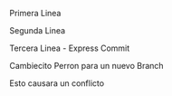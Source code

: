Primera Linea

Segunda Linea

Tercera Linea - Express Commit

Cambiecito Perron para un nuevo Branch

Esto causara un conflicto
